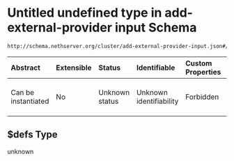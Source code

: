 # Untitled undefined type in add-external-provider input Schema

```txt
http://schema.nethserver.org/cluster/add-external-provider-input.json#/$defs
```



| Abstract            | Extensible | Status         | Identifiable            | Custom Properties | Additional Properties | Access Restrictions | Defined In                                                                                           |
| :------------------ | :--------- | :------------- | :---------------------- | :---------------- | :-------------------- | :------------------ | :--------------------------------------------------------------------------------------------------- |
| Can be instantiated | No         | Unknown status | Unknown identifiability | Forbidden         | Allowed               | none                | [add-external-provider-input.json*](cluster/add-external-provider-input.json "open original schema") |

## $defs Type

unknown
